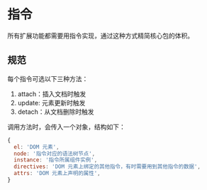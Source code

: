 # 指令

所有扩展功能都需要用指令实现，通过这种方式精简核心包的体积。

## 规范

每个指令可选以下三种方法：

1. attach：插入文档时触发
2. update: 元素更新时触发
3. detach：从文档删除时触发

调用方法时，会传入一个对象，结构如下：

```javascript
{
  el: 'DOM 元素',
  node: '指令对应的语法树节点',
  instance: '指令所属组件实例',
  directives: 'DOM 元素上绑定的其他指令，有时需要用到其他指令的数据',
  attrs: 'DOM 元素上声明的属性',
}
```
